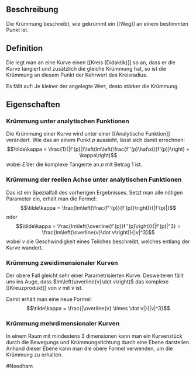 ## Beschreibung
Die Krümmung beschreibt, wie gekrümmt ein [[Weg]] an einem bestimmten Punkt ist.

## Definition
Die legt man an eine Kurve einen [[Kreis (Didaktik)]] so an, dass er die Kurve tangiert und zusätzlich die gleiche Krümmung hat, so ist die Krümmung an diesem Punkt der Kehrwert des Kreisradius.

Es fällt auf: Je kleiner der angelegte Wert, desto stärker die Krümmung.

## Eigenschaften
### Krümmung unter analytischen Funktionen
Die Krümmung einer Kurve wird unter einer [[Analytische Funktion]] verändert. Wie das an einem Punkt $p$ aussieht, lässt sich damit errechnen:
$$\tilde\kappa = \frac{1}{|f'(p)|}\left(Im\left(\frac{f''(p)\hat\xi}{f'(p)}\right) + \kappa\right)$$
wobei $\hat\xi$ der die komplexe Tangente an $p$ mit Betrag 1 ist.

### Krümmung der reellen Achse unter analytischen Funktionen
Das ist ein Spezialfall des vorherigen Ergebnisses. Setzt man alle nötigen Parameter ein, erhält man die Formel:
$$\tilde\kappa = \frac{Im\left(\frac{f''(p)}{f'(p)}\right)}{|f'(p)|}$$ oder
$$\tilde\kappa = \frac{Im\left(\overline{f'(p)}f''(p)\right)}{|f'(p)|^3} = \frac{Im\left(\overline{v}\dot v\right)}{|v|^3}$$ wobei $v$ die Geschwindigkeit eines Teilches beschreibt, welches entlang der Kurve wandert.


### Krümmung zweidimensionaler Kurven
Der obere Fall gleicht sehr einer Parametrisierten Kurve. Desweiteren fällt uns ins Auge, dass $Im\left(\overline{v}\dot v\right)$ das komplexe [[Kreuzprodukt]] von $v$ mit $\dot v$ ist.

Damit erhält man eine neue Formel:
$$\tilde\kappa = \frac{|\overline{v} \times \dot v|}{|v|^3}$$ 

### Krümmung mehrdimensionaler Kurven
In einem Raum mit mindestens 3 dimensionen kann man ein Kurvenstück durch die Bewegungs und Krümmungsrichtung durch eine Ebene darstellen. Anhand dieser Ebene kann man die obere Formel verwenden, um die Krümmung zu erhalten.


#Needham 